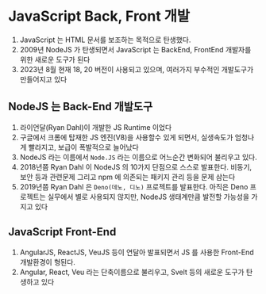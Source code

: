 # JavaScript Back, Front 개발

1. JavaScript 는 HTML 문서를 보조하는 목적으로 탄생했다.
2. 2009년 NodeJS 가 탄생되면서 JavaScript 는 BackEnd, FrontEnd 개발자를 위한 새로운 도구가 된다
3. 2023년 8월 현재 18, 20 버전이 사용되고 있으며, 여러가지 부수적인 개발도구가 만들어지고 있다

## NodeJS 는 Back-End 개발도구

1. 라이언달(Ryan Dahl)이 개발한 JS Runtime 이었다
2. 구글에서 크롬에 탑재한 JS 엔진(V8)을 사용할수 있게 되면서, 실생속도가 엄청나게 빨라지고, 보급이 폭발적으로 늘어났다
3. NodeJS 라는 이름에서 `Node.JS` 라는 이름으로 어느순간 변화되어 불리우고 있다.
4. 2018년쯤 Ryan Dahl 이 NodeJS 의 10가지 단점으로 스스로 발표한다. 비동기, 보안 등과 관련문제 그리고 npm 에 의존되는 패키지 관리 등을 문제 삼는다
5. 2019년쯤 Ryan Dahl 은 `Deno(데노, 디노)` 프로젝트를 발표한다. 아직은 Deno 프로젝트는 실무에서 별로 사용되지 않지만, NodeJS 생태계만큼 발전할 가능성을 가지고 있다

## JavaScript Front-End

1. AngularJS, ReactJS, VeuJS 등이 연달아 발표되면서 JS 를 사용한 Front-End 개발환경이 형된다.
2. Angular, React, Veu 라는 단축이름으로 불리우고, Svelt 등의 새로운 도구가 탄생하고 있다
